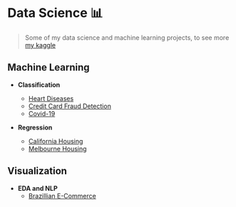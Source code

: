 # Data Science :bar_chart:
> Some of my data science and machine learning projects, to see more [my kaggle](https://www.kaggle.com/fabrciomacena)
## Machine Learning
- **Classification**
  - [Heart Diseases](https://github.com/FabricioMacena/Data_Science/blob/main/Heart%20Diseases/heart_diseases_intro.md)
  - [Credit Card Fraud Detection](https://github.com/FabricioMacena/Data_Science/blob/main/Credit%20Card%20Fraud/credit_card_fraud.md)
  - [Covid-19](https://github.com/FabricioMacena/Data_Science/blob/main/Covid-19/covid_prediction.md)

- **Regression**
  - [California Housing](https://github.com/FabricioMacena/Data_Science/blob/main/California%20Housing/california_housing_intro.md)
  - [Melbourne Housing](https://github.com/FabricioMacena/Data_Science/blob/main/Melbourne%20Housing/melbourne_housing_intro.md)

## Visualization
- **EDA and NLP**
  - [Brazillian E-Commerce](https://github.com/FabricioMacena/Data_Science/blob/main/Brazillian%20E-Commerce%20by%20Olist/doc_brazillian_ecommerce.md)